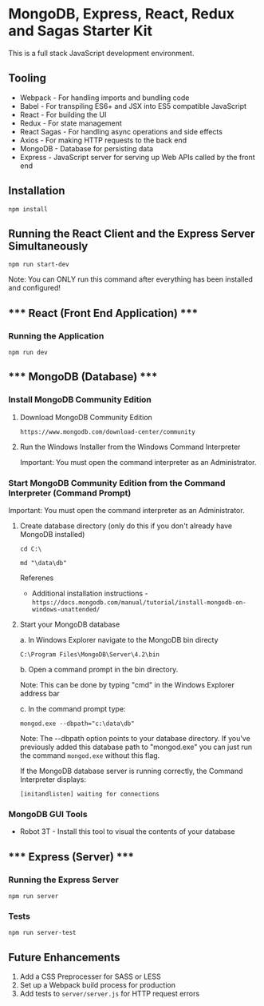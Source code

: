 # MongoDB, Express, React, Redux and Sagas Starter Kit

This is a full stack JavaScript development environment.

## Tooling

- Webpack - For handling imports and bundling code
- Babel - For transpiling ES6+ and JSX into ES5 compatible JavaScript
- React - For building the UI
- Redux - For state management
- React Sagas - For handling async operations and side effects
- Axios - For making HTTP requests to the back end
- MongoDB - Database for persisting data
- Express - JavaScript server for serving up Web APIs called by the front end

## Installation
`npm install`

## Running the React Client and the Express Server Simultaneously

`npm run start-dev`

Note: You can ONLY run this command after everything has been installed and configured!

## *** React (Front End Application) ***

### Running the Application
`npm run dev`

## *** MongoDB (Database) *** 

### Install MongoDB Community Edition

1. Download MongoDB Community Edition

    `https://www.mongodb.com/download-center/community`

2. Run the Windows Installer from the Windows Command Interpreter

    Important: You must open the command interpreter as an Administrator.

### Start MongoDB Community Edition from the Command Interpreter (Command Prompt)

Important: You must open the command interpreter as an Administrator.

1. Create database directory (only do this if you don't already have MongoDB installed)

    `cd C:\`

    `md "\data\db"`

    Referenes

    * Additional installation instructions - `https://docs.mongodb.com/manual/tutorial/install-mongodb-on-windows-unattended/`

2. Start your MongoDB database

    a. In Windows Explorer navigate to the MongoDB bin directy

    `C:\Program Files\MongoDB\Server\4.2\bin`

    b. Open a command prompt in the bin directory.

    Note: This can be done by typing "cmd" in the Windows Explorer address bar

    c. In the command prompt type:

    `mongod.exe --dbpath="c:\data\db"`

    Note: The --dbpath option points to your database directory. If you've previously added this database path to "mongod.exe" you can just run the command `mongod.exe` without this flag.

    If the MongoDB database server is running correctly, the Command Interpreter displays:

    `[initandlisten] waiting for connections`

### MongoDB GUI Tools

* Robot 3T - Install this tool to visual the contents of your database


## *** Express (Server) *** 

### Running the Express Server

`npm run server`

### Tests

`npm run server-test`

## Future Enhancements

1. Add a CSS Preprocesser for SASS or LESS
2. Set up a Webpack build process for production
3. Add tests to `server/server.js` for HTTP request errors
